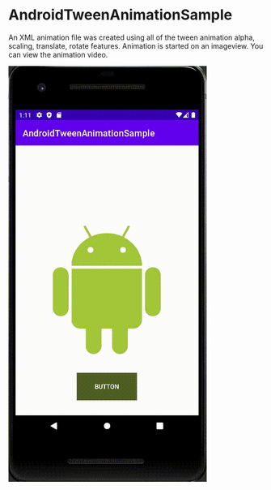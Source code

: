 # AndroidTweenAnimationSample

An XML animation file was created using all of the tween animation alpha, scaling, translate, rotate features. Animation is started on an imageview.
You can view the animation video.


![TweenAnimation](https://github.com/beyzaaydemir/AndroidTweenAnimationSample/blob/master/tweenAnimation.gif)

